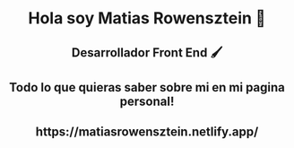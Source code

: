 <h1 align="center"> Hola soy Matias Rowensztein 👋</h1>
<h2 align="center"> Desarrollador Front End 🖌️</h2>
<h2 align="center"> Todo lo que quieras saber sobre mi en mi pagina personal!</h2>
<h2 align="center">https://matiasrowensztein.netlify.app/</h2>


<!--
**MatiRowen/MatiRowen** is a ✨ _special_ ✨ repository because its `README.md` (this file) appears on your GitHub profile.

Here are some ideas to get you started:

- 🔭 I’m currently working on ...
- 🌱 I’m currently learning ...
- 👯 I’m looking to collaborate on ...
- 🤔 I’m looking for help with ...
- 💬 Ask me about ...
- 📫 How to reach me: ...
- 😄 Pronouns: ...
- ⚡ Fun fact: ...
-->
